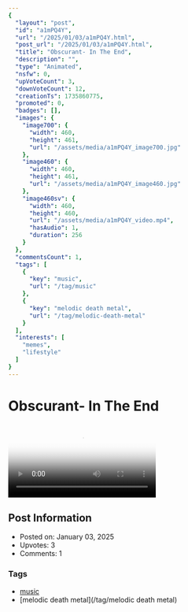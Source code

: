 ```yaml
---
{
  "layout": "post",
  "id": "a1mPQ4Y",
  "url": "/2025/01/03/a1mPQ4Y.html",
  "post_url": "/2025/01/03/a1mPQ4Y.html",
  "title": "Obscurant- In The End",
  "description": "",
  "type": "Animated",
  "nsfw": 0,
  "upVoteCount": 3,
  "downVoteCount": 12,
  "creationTs": 1735860775,
  "promoted": 0,
  "badges": [],
  "images": {
    "image700": {
      "width": 460,
      "height": 461,
      "url": "/assets/media/a1mPQ4Y_image700.jpg"
    },
    "image460": {
      "width": 460,
      "height": 461,
      "url": "/assets/media/a1mPQ4Y_image460.jpg"
    },
    "image460sv": {
      "width": 460,
      "height": 460,
      "url": "/assets/media/a1mPQ4Y_video.mp4",
      "hasAudio": 1,
      "duration": 256
    }
  },
  "commentsCount": 1,
  "tags": [
    {
      "key": "music",
      "url": "/tag/music"
    },
    {
      "key": "melodic death metal",
      "url": "/tag/melodic-death-metal"
    }
  ],
  "interests": [
    "memes",
    "lifestyle"
  ]
}
---
```


# Obscurant- In The End

<video controls playsinline loop poster="/assets/media/a1mPQ4Y_image460.jpg">
  <source src="/assets/media/a1mPQ4Y_video.mp4" type="video/mp4">
  Your browser does not support the video tag.
</video>

## Post Information

- Posted on: January 03, 2025
- Upvotes: 3
- Comments: 1

### Tags

- [music](/tag/music)
- [melodic death metal](/tag/melodic death metal)
